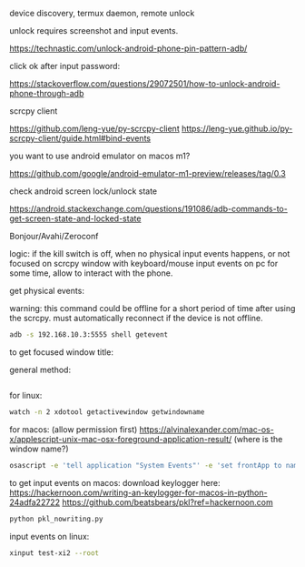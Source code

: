 device discovery, termux daemon, remote unlock

unlock requires screenshot and input events.

https://technastic.com/unlock-android-phone-pin-pattern-adb/

click ok after input password:

https://stackoverflow.com/questions/29072501/how-to-unlock-android-phone-through-adb

scrcpy client

https://github.com/leng-yue/py-scrcpy-client
https://leng-yue.github.io/py-scrcpy-client/guide.html#bind-events

you want to use android emulator on macos m1?

https://github.com/google/android-emulator-m1-preview/releases/tag/0.3

check android screen lock/unlock state

https://android.stackexchange.com/questions/191086/adb-commands-to-get-screen-state-and-locked-state

Bonjour/Avahi/Zeroconf

logic: if the kill switch is off, when no physical input events happens, or not focused on scrcpy window with keyboard/mouse input events on pc for some time, allow to interact with the phone.

get physical events:

warning: this command could be offline for a short period of time after using the scrcpy. must automatically reconnect if the device is not offline.

```bash
adb -s 192.168.10.3:5555 shell getevent
```

to get focused window title:

general method:
```python

```

for linux:
```bash
watch -n 2 xdotool getactivewindow getwindowname
```

for macos: (allow permission first)
https://alvinalexander.com/mac-os-x/applescript-unix-mac-osx-foreground-application-result/
(where is the window name?)
```bash
osascript -e 'tell application "System Events"' -e 'set frontApp to name of first application process whose frontmost is true' -e 'end tell'
```


to get input events on macos:
download keylogger here:
https://hackernoon.com/writing-an-keylogger-for-macos-in-python-24adfa22722
https://github.com/beatsbears/pkl?ref=hackernoon.com
```bash
python pkl_nowriting.py
```

input events on linux:

```bash
xinput test-xi2 --root
```